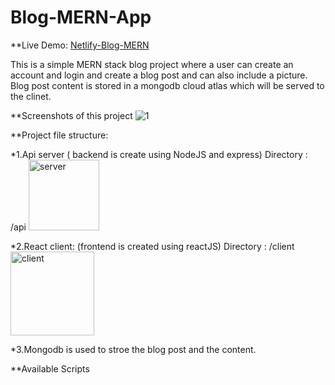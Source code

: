# Blog-MERN-App

**Live Demo: [Netlify-Blog-MERN](https://snazzy-arithmetic-83818a.netlify.app/)

This is a simple MERN stack blog project where a user can create an account and login and create a blog post and can also include a picture. Blog post content is stored in a mongodb cloud atlas which will be served to the clinet.

**Screenshots of this project
![1](https://github.com/Aditya7848/Blog-MERN/assets/107929657/6d9938c4-ea40-4a83-b86b-c553072fb9c3)

**Project file structure:

*1.Api server ( backend is create using NodeJS and express)
  Directory : /api
  <img width="113" alt="server" src="https://github.com/Aditya7848/Blog-MERN/assets/107929657/ffd490f1-7532-4fb5-82fa-c23fdaf09b23">


*2.React client: (frontend is created using reactJS)
  Directory : /client
  <img width="134" alt="client" src="https://github.com/Aditya7848/Blog-MERN/assets/107929657/3b9fe59e-ab35-4d12-af1b-7f22801f0a04">


*3.Mongodb is used to stroe the blog post and the content.

**Available Scripts
